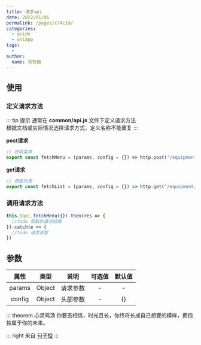 ```yaml
---
title: 请求api
date: 2022/01/06
permalink: /pages/c74c1d/
categories: 
  - guide
  - uniApp
tags: 
  - 
author: 
  name: 张牧楠
---
```


## 使用

### 定义请求方法

::: tip 提示
通常在 **common/api.js** 文件下定义请求方法  
根据文档或实际情况选择请求方式，定义名称不能重复
:::

**post请求**
``` js
// 获取菜单
export const fetchMenu = (params, config = {}) => http.post('/equipment/home', params, config)
```

**get请求**
``` js
// 获取列表
export const fetchList = (params, config = {}) => http.get('/equipment/List', params, config)
```



### 调用请求方法

``` js
this.$api.fetchMenu({}).then(res => {
  //todo 获取的请求结果
}).catch(e => {
  //todo 请求异常
})
```

## 参数

| 属性   |  类型 |   说明   | 可选值 | 默认值  |
|:------:|:----:|:-------:| :-----: | :-----:  |
|params  | Object| 请求参数| - | - |
|config  | Object| 头部参数| - | {} |




::: theorem 心灵鸡汤
你要去相信，时光且长，你终将长成自己想要的模样，拥抱独属于你的未来。

::: right
来自 [句子控](https://www.juzikong.com/tags/%E5%8A%B1%E5%BF%97)
:::
